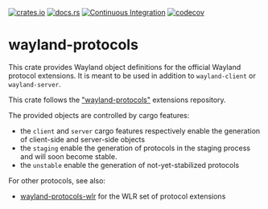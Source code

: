 [![crates.io](https://img.shields.io/crates/v/wayland-protocols.svg)](https://crates.io/crates/wayland-protocols)
[![docs.rs](https://docs.rs/wayland-protocols/badge.svg)](https://docs.rs/wayland-protocols)
[![Continuous Integration](https://github.com/Smithay/wayland-rs/workflows/Continuous%20Integration/badge.svg)](https://github.com/Smithay/wayland-rs/actions?query=workflow%3A%22Continuous+Integration%22)
[![codecov](https://codecov.io/gh/Smithay/wayland-rs/branch/master/graph/badge.svg)](https://codecov.io/gh/Smithay/wayland-rs)

# wayland-protocols

This crate provides Wayland object definitions for the official Wayland protocol extensions.
It is meant to be used in addition to `wayland-client` or `wayland-server`.

This crate follows the ["wayland-protocols"](https://gitlab.freedesktop.org/wayland/wayland-protocols)
extensions repository.

The provided objects are controlled by cargo features:

- the `client` and `server` cargo features respectively enable the generation of client-side
  and server-side objects
- the `staging` enable the generation of protocols in the staging process and will soon become stable.
- the `unstable` enable the generation of not-yet-stabilized protocols

For other protocols, see also:

- [wayland-protocols-wlr](https://crates.io/crates/wayland-protocols-wlr) for the WLR set of protocol extensions